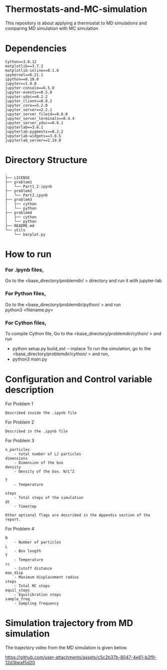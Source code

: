 # Thermostats-and-MC-simulation
This repository is about applying a thermostat to MD simulations and comparing MD simulation with MC simulation

# Dependencies
```
Cython==3.0.12
matplotlib==3.7.2
matplotlib-inline==0.1.6
ipykernel==6.21.1
ipython==8.10.0
jupyter==1.0.0
jupyter-console==6.5.0
jupyter-events==0.5.0
jupyter-ydoc==0.2.2
jupyter_client==8.0.2
jupyter_core==5.2.0
jupyter_server==2.2.1
jupyter_server_fileid==0.6.0
jupyter_server_terminals==0.4.4
jupyter_server_ydoc==0.6.1
jupyterlab==3.6.1
jupyterlab-pygments==0.2.2
jupyterlab-widgets==3.0.5
jupyterlab_server==2.19.0
```
# Directory Structure
```
.
├── LICENSE
├── problem1
│   └── Part1_2.ipynb
├── problem2
│   └── Part2.ipynb
├── problem3
│   ├── cython
│   └── python
├── problem4
│   ├── cython
│   └── python
├── README.md
└── utils
    └── barplot.py
```
# How to run
### For .ipynb files,  
Go to the <base_directory/problemdir/ > directory and run it with jupyter-lab

### For Python files,
Go to the <base_directory/problemdir/python/ > and run   
python3 <filename.py>

### For Cython files,
To compile Cython file,
Go to the <base_directory/problemdir/cython/ > and run 
- python setup.py build_ext --inplace
To run the simulation, go to the <base_directory/problemdir/cython/ > and run, 
- python3 main.py
  
# Configuration and Control variable description
For Problem 1
```
Described inside the .ipynb file
```
For Problem 2
```
Described in the .ipynb file
```
For Problem 3
```
n_particles
    - total number of LJ particles
dimensions
    - Dimension of the box
density
    - Density of the box. N/L^2

T
    - Temperature

steps
    - Total steps of the simulation
dt
    - Timestep

Other optional flags are described in the Appendix section of the report. 

```
For Problem 4
```
N
    - Number of particles
L
    - Box length
T
    - Temperature
rc
    - Cutoff distance
max_disp
    - Maximum displacement radius
steps
    - Total MC steps
equil_steps
    - Equilibration steps
sample_freq
    - Sampling frequency
```
# Simulation trajectory from MD simulation
The trajectory video from the MD simulation is given below.


https://github.com/user-attachments/assets/c5c2b37b-8047-4e61-b2f9-12d3beaf5d20

